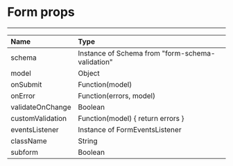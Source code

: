 # Form props

---

| Name | Type |
| :--- | :--- |
| schema | Instance of Schema from "form-schema-validation" |
| model | Object |
| onSubmit | Function\(model\) |
| onError | Function\(errors, model\) |
| validateOnChange | Boolean |
| customValidation | Function\(model\) { return errors } |
| eventsListener | Instance of FormEventsListener |
| className | String |
| subform | Boolean |



